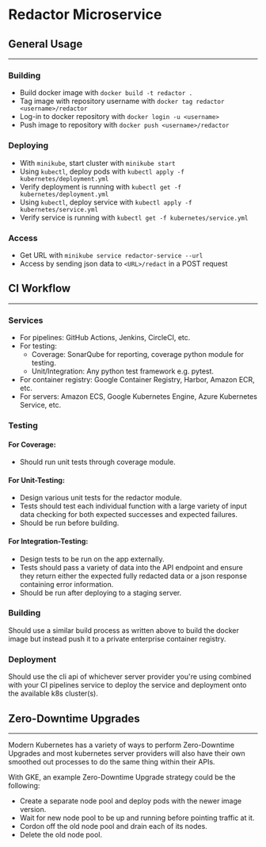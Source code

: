 # Redactor Microservice

## General Usage

---

### Building

- Build docker image with `docker build -t redactor .`
- Tag image with repository username with `docker tag redactor <username>/redactor`
- Log-in to docker repository with `docker login -u <username>`
- Push image to repository with `docker push <username>/redactor`

### Deploying

- With `minikube`, start cluster with `minikube start`
- Using `kubectl`, deploy pods with `kubectl apply -f kubernetes/deployment.yml`
- Verify deployment is running with `kubectl get -f kubernetes/deployment.yml`
- Using `kubectl`, deploy service with `kubectl apply -f kubernetes/service.yml`
- Verify service is running with `kubectl get -f kubernetes/service.yml`

### Access

- Get URL with `minikube service redactor-service --url`
- Access by sending json data to `<URL>/redact` in a POST request

## CI Workflow

---

### Services

- For pipelines: GitHub Actions, Jenkins, CircleCI, etc.
- For testing: 
  - Coverage: SonarQube for reporting, coverage python module for testing.
  - Unit/Integration: Any python test framework e.g. pytest.
- For container registry: Google Container Registry, Harbor, Amazon ECR, etc.
- For servers: Amazon ECS, Google Kubernetes Engine, Azure Kubernetes Service, etc.

### Testing

#### For Coverage:
- Should run unit tests through coverage module.

#### For Unit-Testing:
- Design various unit tests for the redactor module.
- Tests should test each individual function with a large variety of input data checking for both expected successes and expected failures.
- Should be run before building.

#### For Integration-Testing:
- Design tests to be run on the app externally.
- Tests should pass a variety of data into the API endpoint and ensure they return either the expected fully redacted data or a json response containing error information. 
- Should be run after deploying to a staging server.

### Building

Should use a similar build process as written above to build the docker image but instead push it to a private enterprise container registry.

### Deployment

Should use the cli api of whichever server provider you're using combined with your CI pipelines service to deploy the service and deployment onto the available k8s cluster(s).

## Zero-Downtime Upgrades

---

Modern Kubernetes has a variety of ways to perform Zero-Downtime Upgrades and most kubernetes server providers will also have their own smoothed out processes to do the same thing within their APIs.

With GKE, an example Zero-Downtime Upgrade strategy could be the following:
- Create a separate node pool and deploy pods with the newer image version.
- Wait for new node pool to be up and running before pointing traffic at it.
- Cordon off the old node pool and drain each of its nodes.
- Delete the old node pool.
